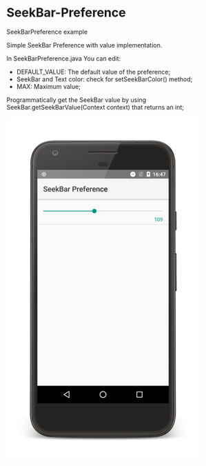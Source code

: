 # SeekBar-Preference
SeekBarPreference example

Simple SeekBar Preference with value implementation.

In SeekBarPreference.java You can edit:

- DEFAULT_VALUE: The default value of the preference;
- SeekBar and Text color: check for setSeekBarColor() method;
- MAX: Maximum value;

Programmatically get the SeekBar value by using SeekBar.getSeekBarValue(Context context) that returns an int;

![ScreenShot](https://raw.githubusercontent.com/enricocid/SeekBar-Preference/master/art.png)
